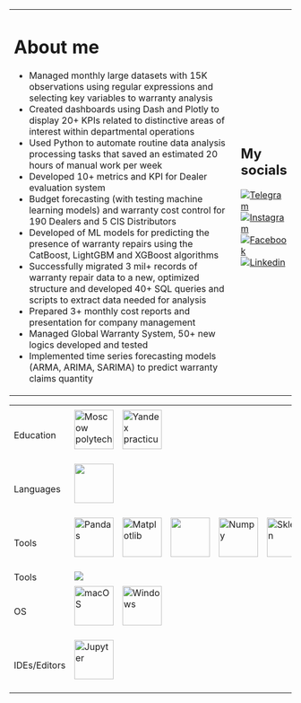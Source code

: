 <table>
<tr> 
<td width="550">
<h1>About me</h1>

- Managed monthly large datasets with 15K observations using regular expressions and selecting key variables to warranty analysis
- Created dashboards using Dash and Plotly to display 20+ KPIs related to distinctive areas of interest within departmental operations
- Used Python to automate routine data analysis processing tasks that saved an estimated 20 hours of manual work per week
- Developed 10+ metrics and KPI for Dealer evaluation system
- Budget forecasting (with testing machine learning models) and warranty cost control for 190 Dealers and 5 CIS Distributors
- Developed of ML models for predicting the presence of warranty repairs using the CatBoost, LightGBM and XGBoost algorithms
- Successfully migrated 3 mil+ records of warranty repair data to a new, optimized structure and developed 40+ SQL queries and scripts to extract data needed for analysis
- Prepared 3+ monthly cost reports and presentation for company management
- Managed Global Warranty System, 50+ new logics developed and tested
- Implemented time series forecasting models (ARMA, ARIMA, SARIMA) to predict warranty claims quantity

</td>
<td>
   <h2> My socials </h2>
   
   [![Telegram](https://img.shields.io/badge/Telegram-2CA5E0?style=for-the-badge&logo=telegram&logoColor=white)](https://t.me/alexeyfill)
   [![Instagram](https://img.shields.io/badge/Instagram-%23E4405F.svg?style=for-the-badge&logo=Instagram&logoColor=white)](https://www.instagram.com/filichkin_alexey)
   [![Facebook](https://img.shields.io/badge/Facebook-%231877F2.svg?style=for-the-badge&logo=Facebook&logoColor=white)](https://www.facebook.com/filichkin.alexey)
   [![Linkedin](https://img.shields.io/badge/linkedin-%230077B5.svg?style=for-the-badge&logo=linkedin&logoColor=white)](https://www.linkedin.com/in/alexey-filichkin-085569aa/)
</td>
</tr>
</table>
<table>

<td>
   <tr>
      <td> Education </td>
      <td>
          <img src="https://media.licdn.com/dms/image/D4E0BAQHB4beN1oZORg/company-logo_200_200/0/1666444213480?e=1722470400&v=beta&t=SEQMwcg42NQcs4byRoRfr4RMfsJdEjkoz9d-NrPQQAA" title="Moscow polytech" width="70"/>&nbsp;
      </td>
      <td>
           <img src="https://media.licdn.com/dms/image/C4E0BAQFvMau8fT9EaA/company-logo_100_100/0/1659612017327/__logo?e=1722470400&v=beta&t=geZfYtjn_AQrj5wvezd-gsAIZZwkmBHafdgzV6gF--M" title="Yandex practicum" width="70"/>&nbsp;
      </td>
      
  </tr>
  <tr>
      <td> Languages </td>
      <td>
          <img src="https://upload.wikimedia.org/wikipedia/commons/thumb/c/c3/Python-logo-notext.svg/242px-Python-logo-notext.svg.png" width="70"/>&nbsp;
      </td>
      
  </tr>
  <tr>
      <td> Tools </td>
      <td>
           <img src="https://pandas.pydata.org/docs/_static/pandas.svg" title="Pandas" width="70"/>&nbsp;
      </td>
      <td>
           <img src="https://matplotlib.org/stable/_static/logo_light.svg" title="Matplotlib" width="70"/>&nbsp;
      </td>
      <td>
           <img src="https://docs.scipy.org/doc/scipy/_static/logo.svg" width="70"/>&nbsp;
      </td>
      <td> 
           <img src="https://numpy.org/doc/stable/_static/numpylogo.svg" title="Numpy" width="70"/>&nbsp;
      </td>
     <td> 
           <img src="https://scikit-learn.org/stable/_static/scikit-learn-logo-small.png" title="Sklearn" width="70"/>&nbsp;
      </td>
      <td>
           <img src="https://upload.wikimedia.org/wikipedia/commons/thumb/8/8a/Plotly-logo.png/440px-Plotly-logo.png" width="70"/>&nbsp;
      </td> 
     <td>
           <img src="https://www.postgresql.org/media/img/about/press/elephant.png" width="70"/>&nbsp
      </td>
     <td>
           <img src="https://upload.wikimedia.org/wikipedia/commons/thumb/f/f3/Apache_Spark_logo.svg/500px-Apache_Spark_logo.svg.png" width="70"/>&nbsp
      </td>     
  </tr>
  
  <tr>
      <td> Tools </td>
      <td>
           <img src="https://www.linuxfoundation.org/hs-fs/hubfs/PyTorchLogo_Icon_fullColor_RGB.png?width=259&height=288&name=PyTorchLogo_Icon_fullColor_RGB.png"/>&nbsp;
      </td>
    
  </tr>



  
  <tr>
      <td> OS </td>
      <td>
           <img src="https://upload.wikimedia.org/wikipedia/de/b/b1/MacOS-Logo.svg" title="macOS" width="70"/>&nbsp;
      </td>
      <td>
           <img src="https://upload.wikimedia.org/wikipedia/commons/thumb/e/e2/Windows_logo_and_wordmark_-_2021.svg/420px-Windows_logo_and_wordmark_-_2021.svg.png" title="Windows" width="70"/>&nbsp;
      </td>
    
  </tr>
  <tr>
     <td> IDEs/Editors </td>
      <td>
           <img src="https://upload.wikimedia.org/wikipedia/commons/thumb/3/38/Jupyter_logo.svg/240px-Jupyter_logo.svg.png" title="Jupyter" width="70"/>&nbsp;
      </td>
      
  </tr>
</table>


